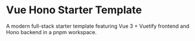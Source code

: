 # Vue Hono Starter Template

A modern full-stack starter template featuring Vue 3 + Vuetify frontend and Hono backend in a pnpm workspace.

